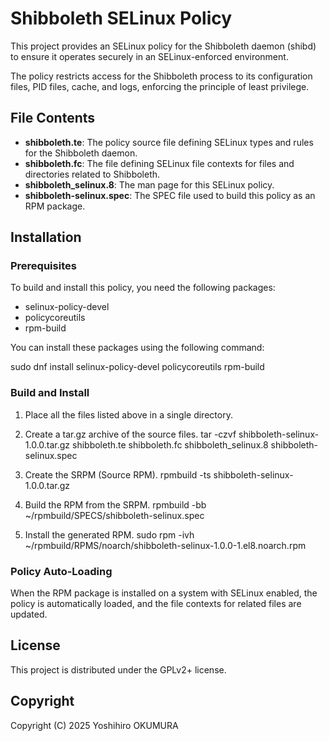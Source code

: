 # **Shibboleth SELinux Policy**

This project provides an SELinux policy for the Shibboleth daemon (shibd) to ensure it operates securely in an SELinux-enforced environment.

The policy restricts access for the Shibboleth process to its configuration files, PID files, cache, and logs, enforcing the principle of least privilege.

## **File Contents**

* **shibboleth.te**: The policy source file defining SELinux types and rules for the Shibboleth daemon.
* **shibboleth.fc**: The file defining SELinux file contexts for files and directories related to Shibboleth.
* **shibboleth\_selinux.8**: The man page for this SELinux policy.
* **shibboleth-selinux.spec**: The SPEC file used to build this policy as an RPM package.

## **Installation**

### **Prerequisites**

To build and install this policy, you need the following packages:

* selinux-policy-devel
* policycoreutils
* rpm-build

You can install these packages using the following command:

sudo dnf install selinux-policy-devel policycoreutils rpm-build

### **Build and Install**

1. Place all the files listed above in a single directory.
2. Create a tar.gz archive of the source files.
   tar \-czvf shibboleth-selinux-1.0.0.tar.gz shibboleth.te shibboleth.fc shibboleth\_selinux.8 shibboleth-selinux.spec

3. Create the SRPM (Source RPM).
   rpmbuild \-ts shibboleth-selinux-1.0.0.tar.gz

4. Build the RPM from the SRPM.
   rpmbuild \-bb \~/rpmbuild/SPECS/shibboleth-selinux.spec

5. Install the generated RPM.
   sudo rpm \-ivh \~/rpmbuild/RPMS/noarch/shibboleth-selinux-1.0.0-1.el8.noarch.rpm

### **Policy Auto-Loading**

When the RPM package is installed on a system with SELinux enabled, the policy is automatically loaded, and the file contexts for related files are updated.

## **License**

This project is distributed under the GPLv2+ license.

## **Copyright**

Copyright (C) 2025 Yoshihiro OKUMURA
